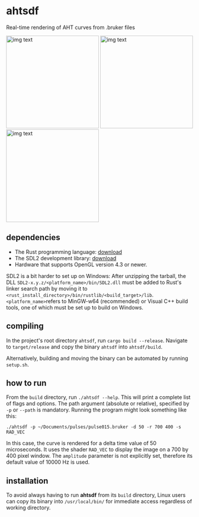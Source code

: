 # ahtsdf

Real-time rendering of AHT curves from .bruker files


<img src="https://user-images.githubusercontent.com/63974030/144765334-635123c6-20bb-45db-8fa5-4b7e14bbaa2b.png" alt="img text" style="width:250px;"/> <img src="https://user-images.githubusercontent.com/63974030/144765437-c74e2937-2dee-4322-b52e-eee736f88bd3.png" alt="img text" style="width:250px;"/> <img src="https://user-images.githubusercontent.com/63974030/144765814-7498ed51-8d24-4186-aa68-cd32cec449c9.png" alt="img text" style="width:250px;"/>

## dependencies
- The Rust programming language: [download](https://www.rust-lang.org/learn/get-started)
- The SDL2 development library: [download](https://www.libsdl.org/download-2.0.php)
- Hardware that supports OpenGL version 4.3 or newer.

SDL2 is a bit harder to set up on Windows: After unzipping the tarball, the DLL `SDL2-x.y.z/<platform_name>/bin/SDL2.dll` must be added to Rust's linker search path by moving it to `<rust_install_directory>/bin/rustlib/<build_target>/lib`. `<platform_name>`refers to MinGW-w64 (recommended) or Visual C++ build tools, one of which must be set up to build on Windows.

## compiling
In the project's root directory `ahtsdf`, run `cargo build --release`.
Navigate to `target/release` and copy the binary `ahtsdf` into `ahtsdf/build`.

Alternatively, building and moving the binary can be automated by running `setup.sh`.

## how to run
From the `build` directory, run `./ahtsdf --help`. This will print a complete list of flags and options. The path argument (absolute or relative), specified by `-p` or `--path` is mandatory.
Running the program might look something like this:

`./ahtsdf -p ~/Documents/pulses/pulse015.bruker -d 50 -r 700 400 -s RAD_VEC`

In this case, the curve is rendered for a delta time value of 50 microseconds. It uses the shader `RAD_VEC` to display the image on a 700 by 400 pixel window. The `amplitude` parameter is not explicitly set, therefore its default value of 10000 Hz is used.

## installation
To avoid always having to run **ahtsdf** from its `build` directory, Linux users can copy its binary into `/usr/local/bin/` for immediate access regardless of working directory.
